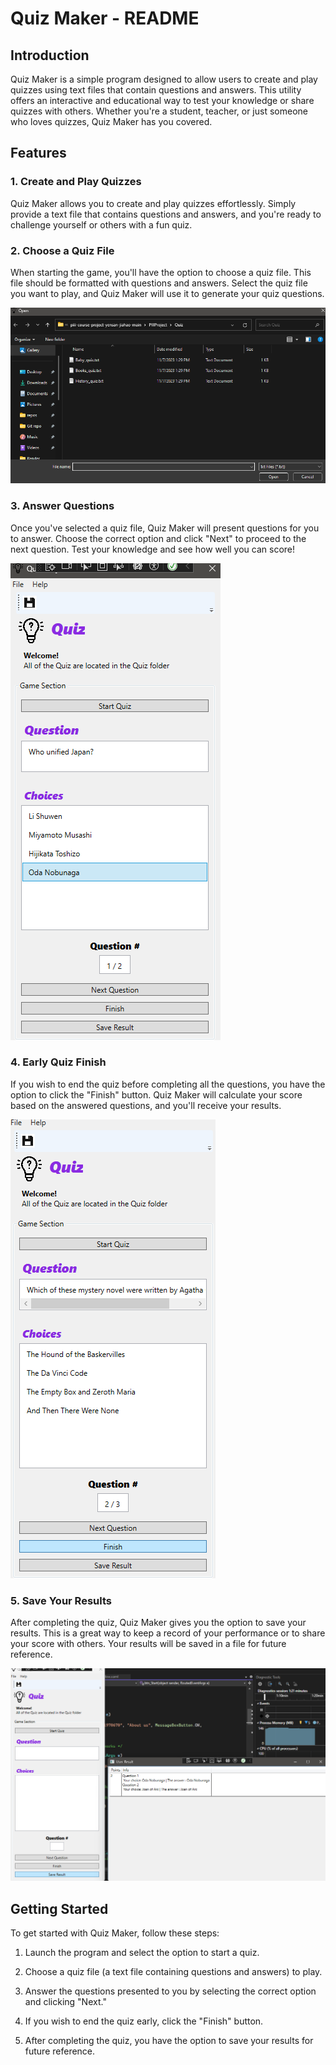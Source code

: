 # Quiz Maker - README

## Introduction

Quiz Maker is a simple program designed to allow users to create and play quizzes using text files that contain questions and answers. This utility offers an interactive and educational way to test your knowledge or share quizzes with others. Whether you're a student, teacher, or just someone who loves quizzes, Quiz Maker has you covered.

## Features

### 1. Create and Play Quizzes

Quiz Maker allows you to create and play quizzes effortlessly. Simply provide a text file that contains questions and answers, and you're ready to challenge yourself or others with a fun quiz.

### 2. Choose a Quiz File

When starting the game, you'll have the option to choose a quiz file. This file should be formatted with questions and answers. Select the quiz file you want to play, and Quiz Maker will use it to generate your quiz questions.

![Choose a Quiz File](./img/demo/choose.png)

### 3. Answer Questions

Once you've selected a quiz file, Quiz Maker will present questions for you to answer. Choose the correct option and click "Next" to proceed to the next question. Test your knowledge and see how well you can score!

![Answer Questions](./img/demo/anwser.png)

### 4. Early Quiz Finish

If you wish to end the quiz before completing all the questions, you have the option to click the "Finish" button. Quiz Maker will calculate your score based on the answered questions, and you'll receive your results.

![Early Quiz Finish](./img/demo/finish.png)

### 5. Save Your Results

After completing the quiz, Quiz Maker gives you the option to save your results. This is a great way to keep a record of your performance or to share your score with others. Your results will be saved in a file for future reference.

![Save Your Results](./img/demo/save.png)

## Getting Started

To get started with Quiz Maker, follow these steps:

1. Launch the program and select the option to start a quiz.

2. Choose a quiz file (a text file containing questions and answers) to play.

3. Answer the questions presented to you by selecting the correct option and clicking "Next."

4. If you wish to end the quiz early, click the "Finish" button.

5. After completing the quiz, you have the option to save your results for future reference.
